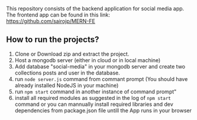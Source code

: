 This repository consists of the backend application for social media app. The frontend app can be found in this link: https://github.com/sairojp/MERN-FE 




## How to run the projects?
1. Clone or Download zip and extract the project.
2. Host a mongodb server (either in cloud or in local machine)
3. Add database "social-media" in your mongodb server and create two collections posts and user in the database.
4. run `node server.js` command from commant prompt (You should have already   installed NodeJS in your machine)
5. run `npm start` command in another instance of command prompt"
6. install all required modules as suggested in the log of `npm start` command or you can mannually install required libraries and dev dependencies from package.json file untill the App runs in your browser
